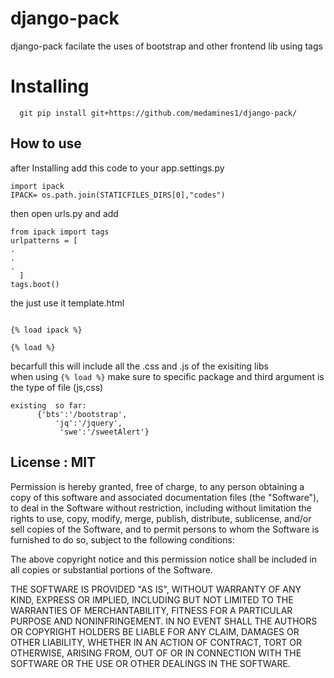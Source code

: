# django-pack     

django-pack facilate the uses of bootstrap and other frontend lib using tags
# Installing
``` 
  git pip install git+https://github.com/medamines1/django-pack/
```

## How to use
after Installing 
 add this code to your app.settings.py
```
import ipack
IPACK= os.path.join(STATICFILES_DIRS[0],"codes")
```
then open urls.py and add 
```
from ipack import tags
urlpatterns = [
.
.
.
  ]
tags.boot()
```
the just use it template.html
```

{% load ipack %}

{% load %} 
```
becarfull this will include all the .css and .js of the exisiting libs <br>
when using ``` {% load %} ```
make sure to specific package and third argument is the type of file (js,css)
```
existing  so far:
      {'bts':'/bootstrap',
	      'jq':'/jquery',
		   'swe':'/sweetAlert'}
```


## License : MIT


Permission is hereby granted, free of charge, to any person obtaining a copy of this software and associated documentation files (the "Software"), to deal in the Software without restriction, including without limitation the rights to use, copy, modify, merge, publish, distribute, sublicense, and/or sell copies of the Software, and to permit persons to whom the Software is furnished to do so, subject to the following conditions:

The above copyright notice and this permission notice shall be included in all copies or substantial portions of the Software.

THE SOFTWARE IS PROVIDED "AS IS", WITHOUT WARRANTY OF ANY KIND, EXPRESS OR IMPLIED, INCLUDING BUT NOT LIMITED TO THE WARRANTIES OF MERCHANTABILITY, FITNESS FOR A PARTICULAR PURPOSE AND NONINFRINGEMENT. IN NO EVENT SHALL THE AUTHORS OR COPYRIGHT HOLDERS BE LIABLE FOR ANY CLAIM, DAMAGES OR OTHER LIABILITY, WHETHER IN AN ACTION OF CONTRACT, TORT OR OTHERWISE, ARISING FROM, OUT OF OR IN CONNECTION WITH THE SOFTWARE OR THE USE OR OTHER DEALINGS IN THE SOFTWARE.
